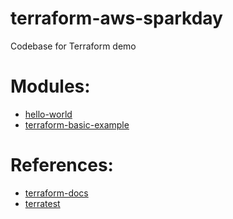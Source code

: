 # terraform-aws-sparkday

Codebase for Terraform demo

# Modules:

* [hello-world](./modules/hello-world)
* [terraform-basic-example](./modules/terraform-basic-example)

# References:

* [terraform-docs](https://github.com/segmentio/terraform-docs)
* [terratest](https://github.com/gruntwork-io/terratest)